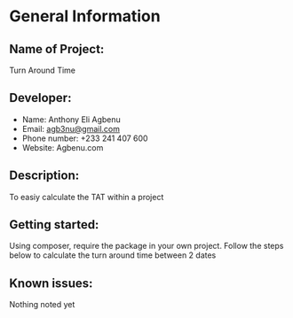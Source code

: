 
# General Information

## Name of Project: 

Turn Around Time

## Developer: 

 - Name: Anthony Eli Agbenu 
 - Email: agb3nu@gmail.com
 - Phone number: +233 241 407 600
 - Website: Agbenu.com


## Description:

To easiy calculate the TAT within a project


## Getting started: 

Using composer, require the package in your own project. Follow the steps below to calculate the turn around time between 2 dates


## Known issues:

Nothing noted yet






